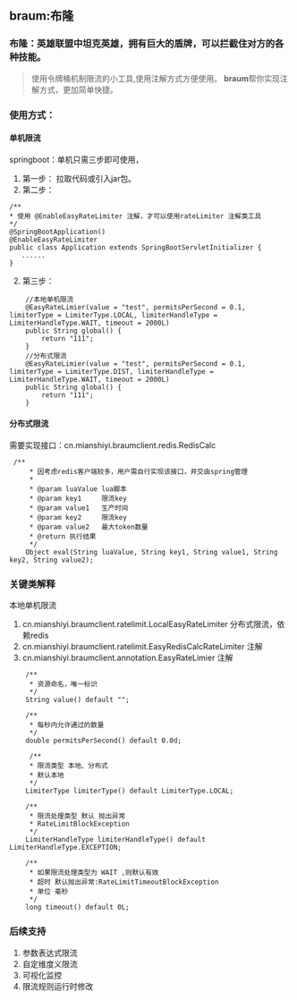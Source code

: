 ## braum:布隆
### **布隆**：英雄联盟中坦克英雄，拥有巨大的盾牌，可以拦截住对方的各种技能。

>使用令牌桶机制限流的小工具,使用注解方式方便使用。
**braum**帮你实现注解方式，更加简单快捷。


### 使用方式：
#### 单机限流
springboot：单机只需三步即可使用，
1. 第一步：
拉取代码或引入jar包。
2. 第二步：
```
/**
* 使用 @EnableEasyRateLimiter 注解，才可以使用rateLimiter 注解类工具
*/
@SpringBootApplication()
@EnableEasyRateLimiter
public class Application extends SpringBootServletInitializer {
   ......
}
```
2. 第三步：
```
    //本地单机限流
    @EasyRateLimier(value = "test", permitsPerSecond = 0.1, limiterType = LimiterType.LOCAL, limiterHandleType = LimiterHandleType.WAIT, timeout = 2000L)
    public String global() {
        return "111";
    }
    //分布式限流
    @EasyRateLimier(value = "test", permitsPerSecond = 0.1, limiterType = LimiterType.DIST, limiterHandleType = LimiterHandleType.WAIT, timeout = 2000L)
    public String global() {
        return "111";
    }
```

#### 分布式限流
需要实现接口：cn.mianshiyi.braumclient.redis.RedisCalc
```aidl
 /**
     * 因考虑redis客户端较多，用户需自行实现该接口，并交由spring管理
     *
     * @param luaValue lua脚本
     * @param key1     限流key
     * @param value1   生产时间
     * @param key2     限流key
     * @param value2   最大token数量
     * @return 执行结果
     */
    Object eval(String luaValue, String key1, String value1, String key2, String value2);
```

### 关键类解释
  本地单机限流
1. cn.mianshiyi.braumclient.ratelimit.LocalEasyRateLimiter
  分布式限流，依赖redis
2. cn.mianshiyi.braumclient.ratelimit.EasyRedisCalcRateLimiter
   注解
3. cn.mianshiyi.braumclient.annotation.EasyRateLimier
   注解
```
    /**
     * 资源命名，唯一标识
     */
    String value() default "";

    /**
     * 每秒内允许通过的数量
     */
    double permitsPerSecond() default 0.0d;
    
     /**
     * 限流类型 本地、分布式
     * 默认本地
     */
    LimiterType limiterType() default LimiterType.LOCAL;

    /**
     * 限流处理类型 默认 抛出异常
     * RateLimitBlockException
     */
    LimiterHandleType limiterHandleType() default LimiterHandleType.EXCEPTION;

    /**
     * 如果限流处理类型为 WAIT ,则默认有效
     * 超时 默认抛出异常:RateLimitTimeoutBlockException
     * 单位 毫秒
     */
    long timeout() default 0L;
```
### 后续支持
1. 参数表达式限流
2. 自定维度义限流
3. 可视化监控
4. 限流规则运行时修改
